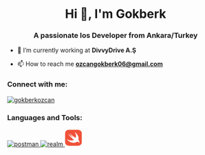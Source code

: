 <h1 align="center">Hi 👋, I'm Gokberk</h1>
<h3 align="center">A passionate Ios Developer from Ankara/Turkey</h3>

- 🔭 I’m currently working at **DivvyDrive A.Ş**

- 📫 How to reach me **ozcangokberk06@gmail.com**

<h3 align="left">Connect with me:</h3>
<p align="left">
<a href="https://linkedin.com/in/gokberkozcan" target="blank"><img align="center" src="https://raw.githubusercontent.com/rahuldkjain/github-profile-readme-generator/master/src/images/icons/Social/linked-in-alt.svg" alt="gokberkozcan" height="30" width="40" /></a>
</p>

<h3 align="left">Languages and Tools:</h3>
<p align="left"> <a href="https://postman.com" target="_blank" rel="noreferrer"> <img src="https://www.vectorlogo.zone/logos/getpostman/getpostman-icon.svg" alt="postman" width="40" height="40"/> </a> <a href="https://realm.io/" target="_blank" rel="noreferrer"> <img src="https://raw.githubusercontent.com/bestofjs/bestofjs-webui/8665e8c267a0215f3159df28b33c365198101df5/public/logos/realm.svg" alt="realm" width="40" height="40"/> </a> <a href="https://developer.apple.com/swift/" target="_blank" rel="noreferrer"> <img src="https://raw.githubusercontent.com/devicons/devicon/master/icons/swift/swift-original.svg" alt="swift" width="40" height="40"/> </a> </p>
